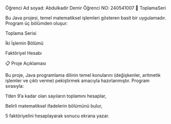 Öğrenci Ad soyad: Abdulkadir Demir
Öğrenci NO: 240541007
🧮 ToplamaSeri

Bu Java projesi, temel matematiksel işlemleri gösteren basit bir uygulamadır.
Program üç bölümden oluşur:

Toplama Serisi

İki İşlemin Bölümü

Faktöriyel Hesabı

📋 Proje Açıklaması

Bu proje, Java programlama dilinin temel konularını (değişkenler, aritmetik işlemler ve çıktı verme) pekiştirmek amacıyla hazırlanmıştır.
Program sırasıyla:

1’den 9’a kadar olan sayıların toplamını hesaplar,

Belirli matematiksel ifadelerin bölümünü bulur,

5 faktöriyelini hesaplayarak sonucu ekrana yazar.

